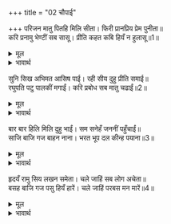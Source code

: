 +++
title = "02 चौपाई"

+++
परिजन मातु पितहि मिलि सीता। फिरी प्रानप्रिय प्रेम पुनीता॥  
करि प्रनामु भेण्टीं सब सासू। प्रीति कहत कबि हियँ न हुलासू॥1॥  

<details><summary>मूल</summary>

परिजन मातु पितहि मिलि सीता। फिरी प्रानप्रिय प्रेम पुनीता॥  
करि प्रनामु भेण्टीं सब सासू। प्रीति कहत कबि हियँ न हुलासू॥1॥  
</details>

<details><summary>भावार्थ</summary>

प्राणप्रिय पति श्री रामचन्द्रजी के साथ पवित्र प्रेम करने वाली सीताजी नैहर के कुटुम्बियों से तथा माता-पिता से मिलकर लौट आईं। फिर प्रणाम करके सब सासुओं से गले लगकर मिलीं। उनके प्रेम का वर्णन करने के लिए कवि के हृदय में हुलास (उत्साह) नहीं होता॥1॥  
</details>

सुनि सिख अभिमत आसिष पाई। रही सीय दुहु प्रीति समाई॥  
रघुपति पटु पालकीं मगाईं। करि प्रबोध सब मातु चढाईं॥2॥  

<details><summary>मूल</summary>

सुनि सिख अभिमत आसिष पाई। रही सीय दुहु प्रीति समाई॥  
रघुपति पटु पालकीं मगाईं। करि प्रबोध सब मातु चढाईं॥2॥  
</details>

<details><summary>भावार्थ</summary>

उनकी शिक्षा सुनकर और मनचाहा आशीर्वाद पाकर सीताजी सासुओं तथा माता-पिता दोनों ओर की प्रीति में समाई (बहुत देर तक निमग्न) रहीं! (तब) श्री रघुनाथजी ने सुन्दर पालकियाँ मँगवाईं और सब माताओं को आश्वासन देकर उन पर चढाया॥2॥  
</details>

बार बार हिलि मिलि दुहु भाईं। सम सनेहँ जननीं पहुँचाईं॥  
साजि बाजि गज बाहन नाना। भरत भूप दल कीन्ह पयाना॥3॥  

<details><summary>मूल</summary>

बार बार हिलि मिलि दुहु भाईं। सम सनेहँ जननीं पहुँचाईं॥  
साजि बाजि गज बाहन नाना। भरत भूप दल कीन्ह पयाना॥3॥  
</details>

<details><summary>भावार्थ</summary>

दोनों भाइयों ने माताओं से समान प्रेम से बार-बार मिल-जुलकर उनको पहुँचाया। भरतजी और राजा जनकजी के दलों ने घोडे, हाथी और अनेकों तरह की सवारियाँ सजाकर प्रस्थान किया॥3॥  
</details>

हृदयँ रामु सिय लखन समेता। चले जाहिं सब लोग अचेता॥  
बसह बाजि गज पसु हियँ हारें। चले जाहिं परबस मन मारें॥4॥  

<details><summary>मूल</summary>

हृदयँ रामु सिय लखन समेता। चले जाहिं सब लोग अचेता॥  
बसह बाजि गज पसु हियँ हारें। चले जाहिं परबस मन मारें॥4॥  
</details>

<details><summary>भावार्थ</summary>

सीताजी एवं लक्ष्मणजी सहित श्री रामचन्द्रजी को हृदय में रखकर सब लोग बेसुध हुए चले जा रहे हैं। बैल-घोडे, हाथी आदि पशु हृदय में हारे (शिथिल) हुए परवश मन मारे चले जा रहे हैं॥4॥  
</details>

